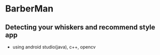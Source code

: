 # BarberMan
## Detecting your whiskers and recommend style app
+ using android studio(java), c++, opencv

